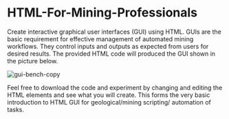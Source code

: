 # HTML-For-Mining-Professionals
Create interactive graphical user interfaces (GUI) using HTML. GUIs are the basic requirement for effective management of automated mining workflows. They control inputs and outputs as expected from users for desired results.
The provided HTML code will produced the GUI shown in the picture below. 


![gui-bench-copy](https://github.com/user-attachments/assets/22aead13-64b6-40ce-bdbb-f3dc03406940)

Feel free to download the code and experiment by changing and editing the HTML elements and see what you will create.
This forms the very basic introduction to HTML GUI for geological/mining scripting/ automation of tasks.
